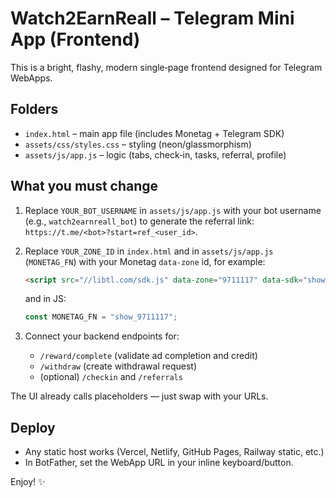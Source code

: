 # Watch2EarnReall – Telegram Mini App (Frontend)

This is a bright, flashy, modern single‑page frontend designed for Telegram WebApps.

## Folders
- `index.html` – main app file (includes Monetag + Telegram SDK)
- `assets/css/styles.css` – styling (neon/glassmorphism)
- `assets/js/app.js` – logic (tabs, check‑in, tasks, referral, profile)

## What you must change
1. Replace `YOUR_BOT_USERNAME` in `assets/js/app.js` with your bot username (e.g., `watch2earnreall_bot`) to generate the referral link:  
   `https://t.me/<bot>?start=ref_<user_id>`.

2. Replace `YOUR_ZONE_ID` in `index.html` and in `assets/js/app.js` (`MONETAG_FN`) with your Monetag `data-zone` id, for example:
   ```html
   <script src="//libtl.com/sdk.js" data-zone="9711117" data-sdk="show_9711117"></script>
   ```
   and in JS:
   ```js
   const MONETAG_FN = "show_9711117";
   ```

3. Connect your backend endpoints for:
   - `/reward/complete` (validate ad completion and credit)
   - `/withdraw` (create withdrawal request)
   - (optional) `/checkin` and `/referrals`

The UI already calls placeholders — just swap with your URLs.

## Deploy
- Any static host works (Vercel, Netlify, GitHub Pages, Railway static, etc.)
- In BotFather, set the WebApp URL in your inline keyboard/button.

Enjoy! ✨
